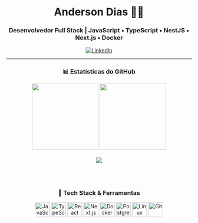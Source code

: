 <div align="center">

  <h1>Anderson Dias 👨‍💻</h1>
  <h3>Desenvolvedor Full Stack | JavaScript • TypeScript • NestJS • Next.js • Docker</h3>

  <a href="https://www.linkedin.com/in/anderson-barreto-bb7b3122b/" target="_blank">
    <img src="https://www.linkedin.com/in/anderson-dias-bb7b3122b/" alt="LinkedIn">
  </a>

  <hr />

  <!-- GitHub Stats -->
  <h3>📊 Estatísticas do GitHub</h3>
  <div>
    <img height="180em" src="https://github-readme-stats.vercel.app/api?username=andersondias89&show_icons=true&theme=radical&include_all_commits=true&count_private=true" />
    <img height="180em" src="https://github-readme-stats.vercel.app/api/top-langs/?username=andersondias89&layout=compact&langs_count=10&theme=radical" />
  </div>

  <!-- GitHub Streak -->
  <br />
  <img src="https://streak-stats.demolab.com?user=andersondias89&theme=radical&hide_border=true&date_format=j%20M%5B%20Y%5D"/>

  <br /><br />

  <!-- Tech Stack -->
  <h3>🧠 Tech Stack & Ferramentas</h3>
  <p>
    <img src="https://cdn.jsdelivr.net/gh/devicons/devicon/icons/javascript/javascript-original.svg" alt="JavaScript" width="40" height="40"/>
    <img src="https://cdn.jsdelivr.net/gh/devicons/devicon/icons/typescript/typescript-original.svg" alt="TypeScript" width="40" height="40"/>
    <img src="https://cdn.jsdelivr.net/gh/devicons/devicon/icons/react/react-original.svg" alt="React" width="40" height="40"/>
    <img src="https://cdn.jsdelivr.net/gh/devicons/devicon/icons/nextjs/nextjs-original.svg" alt="Next.js" width="40" height="40"/>
    <img src="https://cdn.jsdelivr.net/gh/devicons/devicon/icons/docker/docker-original.svg" alt="Docker" width="40" height="40"/>
    <img src="https://cdn.jsdelivr.net/gh/devicons/devicon/icons/postgresql/postgresql-original.svg" alt="PostgreSQL" width="40" height="40"/>
    <img src="https://cdn.jsdelivr.net/gh/devicons/devicon/icons/linux/linux-original.svg" alt="Linux" width="40" height="40"/>
    <img src="https://cdn.jsdelivr.net/gh/devicons/devicon/icons/git/git-original.svg" alt="Git" width="40" height="40"/>
  </p>

</div>
